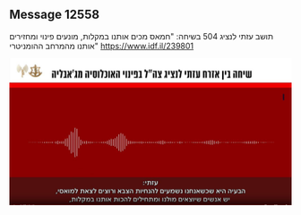 ## Message 12558

תושב עזתי לנציג 504 בשיחה:
"חמאס מכים אותנו במקלות, מונעים פינוי ומחזירים אותנו מהמרחב ההומניטרי"
https://www.idf.il/239801

![Photo](12558/12558_photo.jpg)
